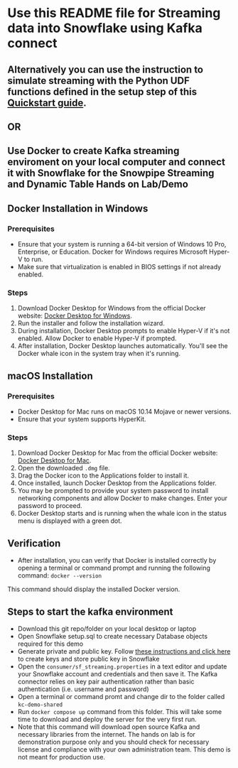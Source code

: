 # Use this README file for Streaming data into Snowflake using Kafka connect

## Alternatively you can use the instruction to simulate streaming with the Python UDF functions defined in the setup step of this [Quickstart guide](https://quickstarts.snowflake.com/guide/getting_started_with_dynamic_tables/index.html?index=..%2F..index#1).

## OR

## Use Docker to create Kafka streaming enviroment on your local computer and connect it with Snowflake for the Snowpipe Streaming and Dynamic Table Hands on Lab/Demo

## Docker Installation in Windows

### Prerequisites
- Ensure that your system is running a 64-bit version of Windows 10 Pro, Enterprise, or Education. Docker for Windows requires Microsoft Hyper-V to run.
- Make sure that virtualization is enabled in BIOS settings if not already enabled.

### Steps
1. Download Docker Desktop for Windows from the official Docker website: [Docker Desktop for Windows](https://hub.docker.com/editions/community/docker-ce-desktop-windows).
2. Run the installer and follow the installation wizard.
3. During installation, Docker Desktop prompts to enable Hyper-V if it's not enabled. Allow Docker to enable Hyper-V if prompted.
4. After installation, Docker Desktop launches automatically. You'll see the Docker whale icon in the system tray when it's running.

## macOS Installation

### Prerequisites
- Docker Desktop for Mac runs on macOS 10.14 Mojave or newer versions.
- Ensure that your system supports HyperKit.

### Steps
1. Download Docker Desktop for Mac from the official Docker website: [Docker Desktop for Mac](https://hub.docker.com/editions/community/docker-ce-desktop-mac).
2. Open the downloaded `.dmg` file.
3. Drag the Docker icon to the Applications folder to install it.
4. Once installed, launch Docker Desktop from the Applications folder.
5. You may be prompted to provide your system password to install networking components and allow Docker to make changes. Enter your password to proceed.
6. Docker Desktop starts and is running when the whale icon in the status menu is displayed with a green dot.

## Verification
- After installation, you can verify that Docker is installed correctly by opening a terminal or command prompt and running the following command: 
`docker --version`

This command should display the installed Docker version.

## Steps to start the kafka environment
- Download this git repo/folder on your local desktop or laptop
- Open Snowflake setup.sql to create necessary Database objects required for this demo
- Generate private and public key. Follow [these instructions and click here](https://docs.snowflake.com/user-guide/kafka-connector-install#using-key-pair-authentication-key-rotation) to create keys and store public key in Snowflake 
- Open the `consumer/sf_streaming.properties` in a text editor and update your Snowflake account and credentials and then save it. The Kafka connector relies on key pair authentication rather than basic authentication (i.e. username and password)
- Open a terminal or command promt and change dir to the folder called `kc-demo-shared`
- Run `docker compose up` command from this folder. This will take some time to download and deploy the server for the very first run.
- Note that this command will download open source Kafka and necessary libraries from the internet. The hands on lab is for demonstration purpose only and you should check for necessary license and compliance with your own administration team. This demo is not meant for production use.
